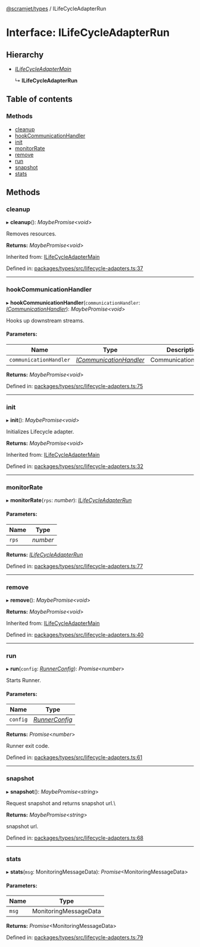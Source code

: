 [@scramjet/types](../README.md) / ILifeCycleAdapterRun

# Interface: ILifeCycleAdapterRun

## Hierarchy

* [*ILifeCycleAdapterMain*](ilifecycleadaptermain.md)

  ↳ **ILifeCycleAdapterRun**

## Table of contents

### Methods

- [cleanup](ilifecycleadapterrun.md#cleanup)
- [hookCommunicationHandler](ilifecycleadapterrun.md#hookcommunicationhandler)
- [init](ilifecycleadapterrun.md#init)
- [monitorRate](ilifecycleadapterrun.md#monitorrate)
- [remove](ilifecycleadapterrun.md#remove)
- [run](ilifecycleadapterrun.md#run)
- [snapshot](ilifecycleadapterrun.md#snapshot)
- [stats](ilifecycleadapterrun.md#stats)

## Methods

### cleanup

▸ **cleanup**(): *MaybePromise*<*void*\>

Removes resources.

**Returns:** *MaybePromise*<*void*\>

Inherited from: [ILifeCycleAdapterMain](ilifecycleadaptermain.md)

Defined in: [packages/types/src/lifecycle-adapters.ts:37](https://github.com/scramjet-cloud-platform/scramjet-csi-dev/blob/61a9cb1/packages/types/src/lifecycle-adapters.ts#L37)

___

### hookCommunicationHandler

▸ **hookCommunicationHandler**(`communicationHandler`: [*ICommunicationHandler*](icommunicationhandler.md)): *MaybePromise*<*void*\>

Hooks up downstream streams.

#### Parameters:

Name | Type | Description |
------ | ------ | ------ |
`communicationHandler` | [*ICommunicationHandler*](icommunicationhandler.md) | CommunicationHandler    |

**Returns:** *MaybePromise*<*void*\>

Defined in: [packages/types/src/lifecycle-adapters.ts:75](https://github.com/scramjet-cloud-platform/scramjet-csi-dev/blob/61a9cb1/packages/types/src/lifecycle-adapters.ts#L75)

___

### init

▸ **init**(): *MaybePromise*<*void*\>

Initializes Lifecycle adapter.

**Returns:** *MaybePromise*<*void*\>

Inherited from: [ILifeCycleAdapterMain](ilifecycleadaptermain.md)

Defined in: [packages/types/src/lifecycle-adapters.ts:32](https://github.com/scramjet-cloud-platform/scramjet-csi-dev/blob/61a9cb1/packages/types/src/lifecycle-adapters.ts#L32)

___

### monitorRate

▸ **monitorRate**(`rps`: *number*): [*ILifeCycleAdapterRun*](ilifecycleadapterrun.md)

#### Parameters:

Name | Type |
------ | ------ |
`rps` | *number* |

**Returns:** [*ILifeCycleAdapterRun*](ilifecycleadapterrun.md)

Defined in: [packages/types/src/lifecycle-adapters.ts:77](https://github.com/scramjet-cloud-platform/scramjet-csi-dev/blob/61a9cb1/packages/types/src/lifecycle-adapters.ts#L77)

___

### remove

▸ **remove**(): *MaybePromise*<*void*\>

**Returns:** *MaybePromise*<*void*\>

Inherited from: [ILifeCycleAdapterMain](ilifecycleadaptermain.md)

Defined in: [packages/types/src/lifecycle-adapters.ts:40](https://github.com/scramjet-cloud-platform/scramjet-csi-dev/blob/61a9cb1/packages/types/src/lifecycle-adapters.ts#L40)

___

### run

▸ **run**(`config`: [*RunnerConfig*](../README.md#runnerconfig)): *Promise*<*number*\>

Starts Runner.

#### Parameters:

Name | Type |
------ | ------ |
`config` | [*RunnerConfig*](../README.md#runnerconfig) |

**Returns:** *Promise*<*number*\>

Runner exit code.

Defined in: [packages/types/src/lifecycle-adapters.ts:61](https://github.com/scramjet-cloud-platform/scramjet-csi-dev/blob/61a9cb1/packages/types/src/lifecycle-adapters.ts#L61)

___

### snapshot

▸ **snapshot**(): *MaybePromise*<*string*\>

Request snapshot and returns snapshot url.\

**Returns:** *MaybePromise*<*string*\>

snapshot url.

Defined in: [packages/types/src/lifecycle-adapters.ts:68](https://github.com/scramjet-cloud-platform/scramjet-csi-dev/blob/61a9cb1/packages/types/src/lifecycle-adapters.ts#L68)

___

### stats

▸ **stats**(`msg`: MonitoringMessageData): *Promise*<MonitoringMessageData\>

#### Parameters:

Name | Type |
------ | ------ |
`msg` | MonitoringMessageData |

**Returns:** *Promise*<MonitoringMessageData\>

Defined in: [packages/types/src/lifecycle-adapters.ts:79](https://github.com/scramjet-cloud-platform/scramjet-csi-dev/blob/61a9cb1/packages/types/src/lifecycle-adapters.ts#L79)
